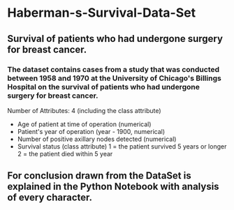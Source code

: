 # Haberman-s-Survival-Data-Set

## Survival of patients who had undergone surgery for breast cancer.
### The dataset contains cases from a study that was conducted between 1958 and 1970 at the University of Chicago's Billings Hospital on the survival of patients who had undergone surgery for breast cancer.

 Number of Attributes: 4 (including the class attribute)  
 - Age of patient at time of operation (numerical) 
 - Patient's year of operation (year - 1900, numerical)
 - Number of positive axillary nodes detected (numerical)
 - Survival status (class attribute) 1 = the patient survived 5 years or longer 2 = the patient died within 5 year


## For conclusion drawn from the DataSet is explained in the Python Notebook with analysis of every character.
